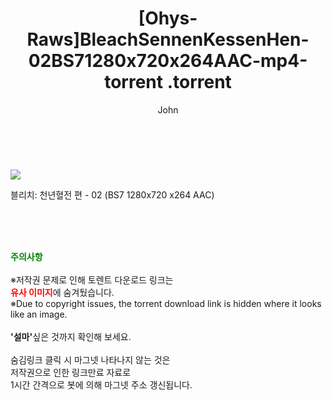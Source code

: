 ﻿---
layout: post
title:  "                   [Ohys-Raws]BleachSennenKessenHen-02BS71280x720x264AAC-mp4-torrent                .torrent"
author: John
categories: [ 애니/만화 ]
tags: [  ]
image: https://torrentrj59.com/uploadfile/full/81e151c49951c04f30835ad2728b4a54f453f8e0.jpg 
description: "                   [Ohys-Raws]BleachSennenKessenHen-02BS71280x720x264AAC-mp4-torrent                 torrent 정보 공유"
toc: true
toc_sticky: true
---

<br>
<p><img src="https://torrentrj59.com/uploadfile/full/81e151c49951c04f30835ad2728b4a54f453f8e0.jpg"/></p>
 블리치: 천년혈전 편 - 02 (BS7 1280x720 x264 AAC)    
    
<br><br><br>
<p data-ke-size="size16"><b><span style="color: green;">주의사항</span></b><br /><br />※저작권 문제로 인해 토렌트 다운로드 링크는<br /><b><span style="color: red;">유사 이미지</span></b>에 숨겨뒀습니다.<br />※Due to copyright issues, the torrent download link is hidden where it looks like an image.<br /><br /><b>'설마'</b>싶은 것까지 확인해 보세요.<br /><br />숨김링크 클릭 시 마그넷 나타나지 않는 것은<br />저작권으로 인한 링크만료 자료로<br />1시간 간격으로 봇에 의해 마그넷 주소 갱신됩니다.</p>
